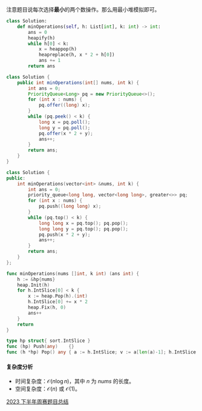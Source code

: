 注意题目说每次选择**最小**的两个数操作。那么用最小堆模拟即可。

```py [sol-Python3]
class Solution:
    def minOperations(self, h: List[int], k: int) -> int:
        ans = 0
        heapify(h)
        while h[0] < k:
            x = heappop(h)
            heapreplace(h, x * 2 + h[0])
            ans += 1
        return ans
```

```java [sol-Java]
class Solution {
    public int minOperations(int[] nums, int k) {
        int ans = 0;
        PriorityQueue<Long> pq = new PriorityQueue<>();
        for (int x : nums) {
            pq.offer((long) x);
        }
        while (pq.peek() < k) {
            long x = pq.poll();
            long y = pq.poll();
            pq.offer(x * 2 + y);
            ans++;
        }
        return ans;
    }
}
```

```cpp [sol-C++]
class Solution {
public:
    int minOperations(vector<int> &nums, int k) {
        int ans = 0;
        priority_queue<long long, vector<long long>, greater<>> pq;
        for (int x : nums) {
            pq.push((long long) x);
        }
        while (pq.top() < k) {
            long long x = pq.top(); pq.pop();
            long long y = pq.top(); pq.pop();
            pq.push(x * 2 + y);
            ans++;
        }
        return ans;
    }
};
```

```go [sol-Go]
func minOperations(nums []int, k int) (ans int) {
	h := &hp{nums}
	heap.Init(h)
	for h.IntSlice[0] < k {
		x := heap.Pop(h).(int)
		h.IntSlice[0] += x * 2
		heap.Fix(h, 0)
		ans++
	}
	return
}

type hp struct{ sort.IntSlice }
func (hp) Push(any)    {}
func (h *hp) Pop() any { a := h.IntSlice; v := a[len(a)-1]; h.IntSlice = a[:len(a)-1]; return v }
```

#### 复杂度分析

- 时间复杂度：$\mathcal{O}(n\log n)$，其中 $n$ 为 $\textit{nums}$ 的长度。
- 空间复杂度：$\mathcal{O}(n)$ 或 $\mathcal{O}(1)$。

[2023 下半年周赛题目总结](https://leetcode.cn/circle/discuss/lUu0KB/)
